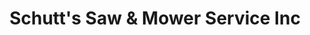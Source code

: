 ---
title: "Schutt's Saw & Mower Service Inc"
url: /jamestown/schutts-saw-and-mower-service-inc/
shop: outdoor
---